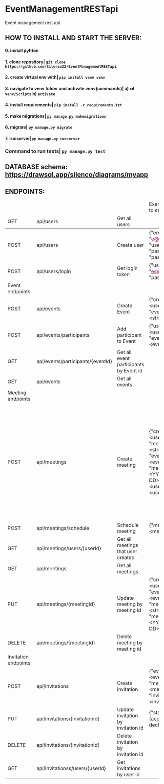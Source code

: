 # EventManagementRESTapi
Event management rest api

## HOW TO INSTALL AND START THE SERVER:

#### 0. install pyhton
#### 1. clone repository| ``` git clone https://github.com/Silenco22/EventManagementRESTapi ```
#### 2. create virtual env with| ``` pip install venv venv ```
#### 3. navigate to venv folder and activate venv(commands)| a) ``` cd venv/Scripts ``` b) ``` activate ```
#### 4. install requirements| ``` pip install -r requirements.txt ```
#### 5. make migrations| ``` py manage.py makemigrations ```
#### 6. migrate| ``` py manage.py migrate ```
#### 7. runserver|``` py manage.py runserver ```

### Command to run tests| ``` py manage.py test ```

## DATABASE schema: https://drawsql.app/silenco/diagrams/myapp

## ENDPOINTS:

<table class="tg">
 <thead>
  <tr>
    <td class="tg-0pky"></th>
    <td class="tg-0pky"></th>
    <td class="tg-0pky"></th>
    <td class="tg-0pky">Examples of what to send in request</th>
    <td class="tg-0pky"></th>
  </tr>
</thead>
<thead>
  <tr>
    <td class="tg-0pky">GET</th>
    <td class="tg-0pky">api/users</th>
    <td class="tg-0pky">Get all users</th>
    <td class="tg-0pky"></th>
    <td class="tg-0pky"></th>
  </tr>
</thead>
<tbody>
  <tr>
    <td class="tg-0pky">POST</td>
    <td class="tg-0pky">api/users</td>
    <td class="tg-0pky">Create user</td>
    <td class="tg-0pky">{"email": "<a href="mailto:&#101;&#x40;&#x65;&#46;&#99;&#x6f;&#x6d;"><span style="color:#905">e@e.com</span></a>", "username":"", "password":"", "password2":""}</td>
    <td class="tg-0pky"></td>
  </tr>
  <tr>
    <td class="tg-0pky">POST</td>
    <td class="tg-0pky">api/users/login</td>
    <td class="tg-0pky">Get login token</td>
    <td class="tg-0pky">{"username": "<a href="mailto:&#101;&#64;&#x65;&#46;&#x63;&#x6f;&#x6d;"><span style="color:#905">e@e.com</span></a>", "password":""}</td>
    <td class="tg-0pky"></td>
  </tr>
  <tr>
    <td class="tg-0pky">Event endpoints:</td>
    <td class="tg-0pky"></td>
    <td class="tg-0pky"></td>
    <td class="tg-0pky"></td>
    <td class="tg-0pky"></td>
  </tr>
  <tr>
    <td class="tg-0pky">POST</td>
    <td class="tg-0pky">api/events</td>
    <td class="tg-0pky">Create Event</td>
    <td class="tg-0pky">{"creator": "&lt;userId&gt;", "event_name":"&lt;string&gt;"}</td>
    <td class="tg-0pky"></td>
  </tr>
  <tr>
    <td class="tg-0pky">POST</td>
    <td class="tg-0pky">api/events/participants</td>
    <td class="tg-0pky">Add participant to Event</td>
    <td class="tg-0pky">{"user": "&lt;userId&gt;", "event":"&lt;eventId&gt;"}</td>
    <td class="tg-0pky"></td>
  </tr>
  <tr>
    <td class="tg-0pky">GET</td>
    <td class="tg-0pky">api/events/participants/{eventId}</td>
    <td class="tg-0pky">Get all event participants by Event id</td>
    <td class="tg-0pky"></td>
    <td class="tg-0pky"></td>
  </tr>
  <tr>
    <td class="tg-0pky">GET</td>
    <td class="tg-0pky">api/events</td>
    <td class="tg-0pky">Get all events</td>
    <td class="tg-0pky"></td>
    <td class="tg-0pky"></td>
  </tr>
  <tr>
    <td class="tg-0pky">Meeting endpoints</td>
    <td class="tg-0pky"></td>
    <td class="tg-0pky"></td>
    <td class="tg-0pky"></td>
    <td class="tg-0pky"></td>
  </tr>
  <tr>
    <td class="tg-0pky">POST</td>
    <td class="tg-0pky">api/meetings</td>
    <td class="tg-0pky">Create meeting</td>
    <td class="tg-0pky">{"creator": "&lt;userid&gt;", "meeting_name":"&lt;string&gt;", "event":"&lt;eventId&gt;", "meeting_date":"&lt;YYYY-MM-DD&gt;", "string":"&lt;userId1&gt; &lt;userId2&gt;"}</td>
    <td class="tg-0pky">"string" is optional parameter and if we add it it will auto create invitations for userIDs but they need to be sent like:<br>"1 2 3 8 9" etc. like string with spaces</td>
  </tr>
  <tr>
    <td class="tg-0pky">POST</td>
    <td class="tg-0pky">api/meetings/schedule</td>
    <td class="tg-0pky">Schedule meeting</td>
    <td class="tg-0pky">{"meeting": "&lt;meetingId&gt;"}</td>
    <td class="tg-0pky"></td>
  </tr>
  <tr>
    <td class="tg-0pky">GET</td>
    <td class="tg-0pky">api/meetings/users/{userId}</td>
    <td class="tg-0pky">Get all meetings that user created</td>
    <td class="tg-0pky"></td>
    <td class="tg-0pky"></td>
  </tr>
  <tr>
    <td class="tg-0pky">GET</td>
    <td class="tg-0pky">api/meetings</td>
    <td class="tg-0pky">Get all meetings</td>
    <td class="tg-0pky"></td>
    <td class="tg-0pky"></td>
  </tr>
  <tr>
    <td class="tg-0pky">PUT</td>
    <td class="tg-0pky">api/meetings/{meetingId}</td>
    <td class="tg-0pky">Update meeting by meeting id</td>
    <td class="tg-0pky">{"creator": "&lt;userId&gt;", "event":"&lt;eventId&gt;", "meeting_name":"&lt;string&gt;", "meeting_date":"&lt;YYYY-MM-DD&gt;"}</td>
    <td class="tg-0pky"></td>
  </tr>
  <tr>
    <td class="tg-0pky">DELETE</td>
    <td class="tg-0pky">api/meetings/{meetingId}</td>
    <td class="tg-0pky">Delete meeting by meeting id</td>
    <td class="tg-0pky"></td>
    <td class="tg-0pky"></td>
  </tr>
  <tr>
    <td class="tg-0pky">Invitation endpoints</td>
    <td class="tg-0pky"></td>
    <td class="tg-0pky"></td>
    <td class="tg-0pky"></td>
    <td class="tg-0pky"></td>
  </tr>
  <tr>
    <td class="tg-0pky">POST</td>
    <td class="tg-0pky">api/invitations</td>
    <td class="tg-0pky">Create invitation</td>
    <td class="tg-0pky">{"event": "&lt;eventId&gt;", "meeting":"&lt;meetingId&gt;", "invitee":"&lt;inviteId&gt;"}</td>
    <td class="tg-0pky"></td>
  </tr>
  <tr>
    <td class="tg-0pky">PUT</td>
    <td class="tg-0pky">api/invitations/{invitationId}</td>
    <td class="tg-0pky">Update invitation by invitation id</td>
    <td class="tg-0pky">{"status": "(accept, decline)"}</td>
    <td class="tg-0pky"></td>
  </tr>
  <tr>
    <td class="tg-0pky">DELETE</td>
    <td class="tg-0pky">api/invitations/{invitationId}</td>
    <td class="tg-0pky">Delete invitation by invitation id</td>
    <td class="tg-0pky"></td>
    <td class="tg-0pky"></td>
  </tr>
  <tr>
    <td class="tg-0pky">GET</td>
    <td class="tg-0pky">api/invitationss/users/{userId}</td>
    <td class="tg-0pky">Get invitations by user id</td>
    <td class="tg-0pky"></td>
    <td class="tg-0pky"></td>
  </tr>
</tbody>
</table>




